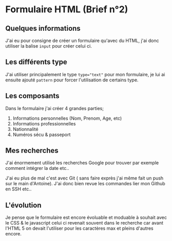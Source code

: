 # Formulaire HTML (Brief n°2)

## Quelques informations

J'ai eu pour consigne de créer un formulaire qu'avec du HTML, j'ai donc utiliser la balise 	```input``` pour créer celui ci.

## Les différents type

J'ai utiliser principalement le type ```type="text"``` pour mon formulaire, je lui ai ensuite ajouté ```pattern``` pour forcer l'utilisation de certains type.

## Les composants

Dans le formulaire j'ai créer 4 grandes parties;

1. Informations personnelles (Nom, Prenom, Age, etc)
2. Informations professionnelles 
3. Nationnalité
4. Numéros sécu & passeport

## Mes recherches

J'ai énormement utilisé les recherches Google pour trouver par exemple comment intégrer la date etc..

J'ai eu plus de mal c'est avec Git ( sans faire exprès j'ai même fait un push sur le main d'Antoine).
J'ai donc bien revue les commandes lier mon Github en SSH etc..

## L'évolution

Je pense que le formulaire est encore évoluable et moduable à souhait avec le CSS & le javascript celui ci revenait souvent dans le recherche car avant l'HTML 5 on devait l'utiliser pour les caractères max et pleins d'autres encore.

